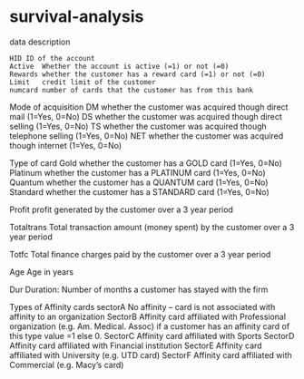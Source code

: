 # survival-analysis

data description

	HID	ID of the account
	Active	Whether the account is active (=1) or not (=0) 
	Rewards	whether the customer has a reward card (=1) or not (=0)
	Limit	credit limit of the customer
	numcard	number of cards that the customer has from this bank
Mode of acquisition	DM	whether the customer was acquired though direct mail (1=Yes, 0=No)
	DS	whether the customer was acquired though direct selling (1=Yes, 0=No)
	TS	whether the customer was acquired though telephone selling (1=Yes, 0=No)
	NET	whether the customer was acquired though internet (1=Yes, 0=No)
	
Type of card	Gold	whether the customer has a GOLD card (1=Yes, 0=No)
	Platinum	whether the customer has a PLATINUM card (1=Yes, 0=No)
	Quantum	whether the customer has a QUANTUM card (1=Yes, 0=No)
	Standard	whether the customer has a STANDARD card (1=Yes, 0=No)

Profit	profit generated by the customer over a 3 year period

Totaltrans	Total transaction amount (money spent) by the customer over a 3 year period

Totfc	Total finance charges paid by the customer over a 3 year period

Age	Age in years

Dur	Duration: Number of months a customer has stayed with the firm

Types of Affinity cards	sectorA	No affinity – card is not associated with affinity to an organization
	SectorB	Affinity card affiliated with Professional organization (e.g. Am. Medical. Assoc) if a customer has an affinity card of this type value =1 else 0.
	SectorC	Affinity card affiliated with Sports
	SectorD	Affinity card affiliated with Financial institution
	SectorE	Affinity card affiliated with University (e.g. UTD card)
	SectorF	Affinity card affiliated with Commercial (e.g. Macy’s card)
